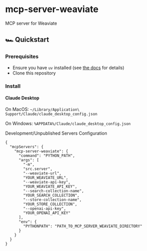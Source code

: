 # mcp-server-weaviate
MCP server for Weaviate

## 🏎️ Quickstart

### Prerequisites

- Ensure you have `uv` installed (see
  [the docs](https://docs.astral.sh/uv/getting-started/installation/) for
  details)
- Clone this repository

### Install

#### Claude Desktop

On MacOS: `~/Library/Application\ Support/Claude/claude_desktop_config.json`

On Windows: `%APPDATA%/Claude/claude_desktop_config.json`

Development/Unpublished Servers Configuration

```
{
  "mcpServers": {
    "mcp-server-weaviate": {
      "command": "PYTHON_PATH",
      "args": [
        "-m",
        "src.server",
        "--weaviate-url",
        "YOUR_WEAVIATE_URL",
        "--weaviate-api-key",
        "YOUR_WEAVIATE_API_KEY",
        "--search-collection-name",
        "YOUR_SEARCH_COLLECTION",
        "--store-collection-name",
        "YOUR_STORE_COLLECTION",
        "--openai-api-key",
        "YOUR_OPENAI_API_KEY"
      ],
      "env": {
        "PYTHONPATH": "PATH_TO_MCP_SERVER_WEAVIATE_DIRECTORY"
      }
    }
  }
}
```
